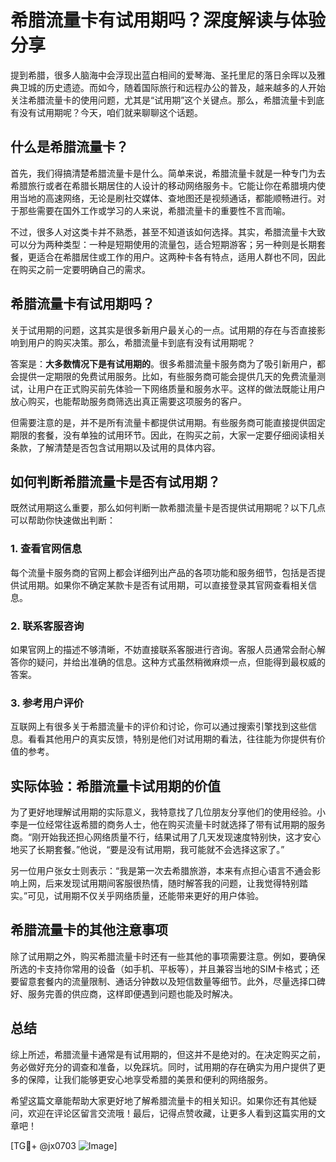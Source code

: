 # 希腊流量卡有试用期吗？深度解读与体验分享

提到希腊，很多人脑海中会浮现出蓝白相间的爱琴海、圣托里尼的落日余晖以及雅典卫城的历史遗迹。而如今，随着国际旅行和远程办公的普及，越来越多的人开始关注希腊流量卡的使用问题，尤其是“试用期”这个关键点。那么，希腊流量卡到底有没有试用期呢？今天，咱们就来聊聊这个话题。

## 什么是希腊流量卡？

首先，我们得搞清楚希腊流量卡是什么。简单来说，希腊流量卡就是一种专门为去希腊旅行或者在希腊长期居住的人设计的移动网络服务卡。它能让你在希腊境内使用当地的高速网络，无论是刷社交媒体、查地图还是视频通话，都能顺畅进行。对于那些需要在国外工作或学习的人来说，希腊流量卡的重要性不言而喻。

不过，很多人对这类卡并不熟悉，甚至不知道该如何选择。其实，希腊流量卡大致可以分为两种类型：一种是短期使用的流量包，适合短期游客；另一种则是长期套餐，更适合在希腊居住或工作的用户。这两种卡各有特点，适用人群也不同，因此在购买之前一定要明确自己的需求。

## 希腊流量卡有试用期吗？

关于试用期的问题，这其实是很多新用户最关心的一点。试用期的存在与否直接影响到用户的购买决策。那么，希腊流量卡到底有没有试用期呢？

答案是：**大多数情况下是有试用期的**。很多希腊流量卡服务商为了吸引新用户，都会提供一定期限的免费试用服务。比如，有些服务商可能会提供几天的免费流量测试，让用户在正式购买前先体验一下网络质量和服务水平。这样的做法既能让用户放心购买，也能帮助服务商筛选出真正需要这项服务的客户。

但需要注意的是，并不是所有流量卡都提供试用期。有些服务商可能直接提供固定期限的套餐，没有单独的试用环节。因此，在购买之前，大家一定要仔细阅读相关条款，了解清楚是否包含试用期以及试用的具体内容。

## 如何判断希腊流量卡是否有试用期？

既然试用期这么重要，那么如何判断一款希腊流量卡是否提供试用期呢？以下几点可以帮助你快速做出判断：

### 1. 查看官网信息

每个流量卡服务商的官网上都会详细列出产品的各项功能和服务细节，包括是否提供试用期。如果你不确定某款卡是否有试用期，可以直接登录其官网查看相关信息。

### 2. 联系客服咨询

如果官网上的描述不够清晰，不妨直接联系客服进行咨询。客服人员通常会耐心解答你的疑问，并给出准确的信息。这种方式虽然稍微麻烦一点，但能得到最权威的答案。

### 3. 参考用户评价

互联网上有很多关于希腊流量卡的评价和讨论，你可以通过搜索引擎找到这些信息。看看其他用户的真实反馈，特别是他们对试用期的看法，往往能为你提供有价值的参考。

## 实际体验：希腊流量卡试用期的价值

为了更好地理解试用期的实际意义，我特意找了几位朋友分享他们的使用经验。小李是一位经常往返希腊的商务人士，他在购买流量卡时就选择了带有试用期的服务商。“刚开始我还担心网络质量不行，结果试用了几天发现速度特别快，这才安心地买了长期套餐。”他说，“要是没有试用期，我可能就不会选择这家了。”

另一位用户张女士则表示：“我是第一次去希腊旅游，本来有点担心语言不通会影响上网，后来发现试用期间客服很热情，随时解答我的问题，让我觉得特别踏实。”可见，试用期不仅关乎网络质量，还能带来更好的用户体验。

## 希腊流量卡的其他注意事项

除了试用期之外，购买希腊流量卡时还有一些其他的事项需要注意。例如，要确保所选的卡支持你常用的设备（如手机、平板等），并且兼容当地的SIM卡格式；还要留意套餐内的流量限制、通话分钟数以及短信数量等细节。此外，尽量选择口碑好、服务完善的供应商，这样即便遇到问题也能及时解决。

## 总结

综上所述，希腊流量卡通常是有试用期的，但这并不是绝对的。在决定购买之前，务必做好充分的调查和准备，以免踩坑。同时，试用期的存在确实为用户提供了更多的保障，让我们能够更安心地享受希腊的美景和便利的网络服务。

希望这篇文章能帮助大家更好地了解希腊流量卡的相关知识。如果你还有其他疑问，欢迎在评论区留言交流哦！最后，记得点赞收藏，让更多人看到这篇实用的文章吧！

[TG💪+ @jx0703 ![Image](https://github.com/user-attachments/assets/dbca1d08-cadb-493c-b0ec-ad6f7a83f270)]